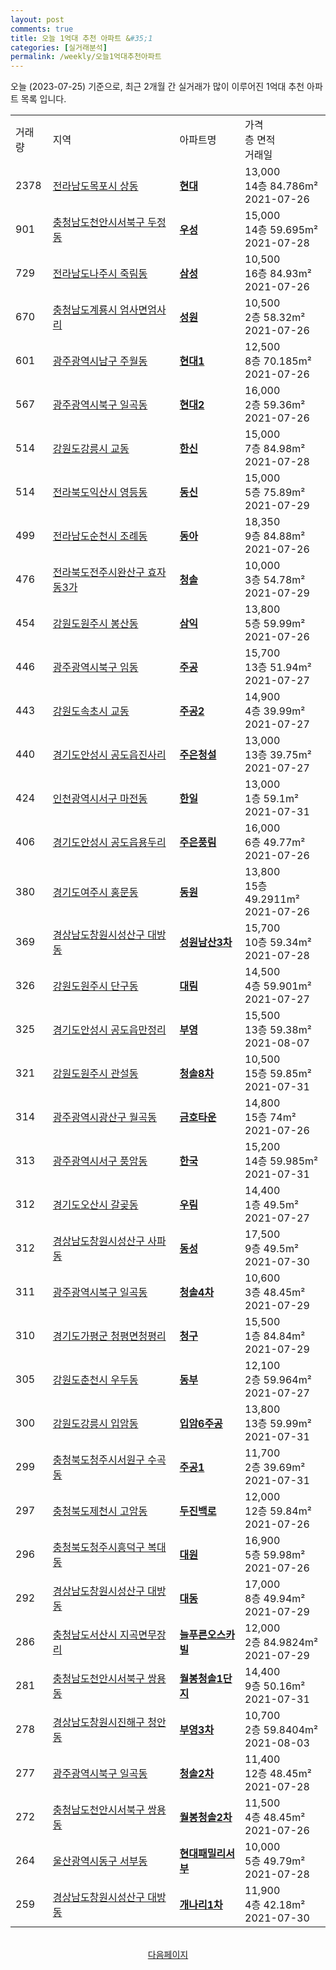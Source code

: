 ```yaml
---
layout: post
comments: true
title: 오늘 1억대 추천 아파트 &#35;1
categories: [실거래분석]
permalink: /weekly/오늘1억대추천아파트
---
```


오늘 (2023-07-25) 기준으로, 최근 2개월 간 실거래가 많이 이루어진 1억대 추천 아파트 목록 입니다.

<table class="sortable">
  <tr>
    <td>거래량</td>
    <td>지역</td>
    <td>아파트명</td>
    <td>가격<br>층 면적<br>거래일</td>
  </tr>

  <tr class="item">
    <td>2378</td>
    <td><a href="/apt/전라남도목포시상동">전라남도목포시 상동</a></td>
    <td style="font-weight: bold;"><a href="/apt/전라남도목포시상동현대">현대</a></td>
    <td>13,000<br>14층  84.786m²<br>2021-07-26</td>
  </tr>

  <tr class="item">
    <td>901</td>
    <td><a href="/apt/충청남도천안시서북구두정동">충청남도천안시서북구 두정동</a></td>
    <td style="font-weight: bold;"><a href="/apt/충청남도천안시서북구두정동우성">우성</a></td>
    <td>15,000<br>14층  59.695m²<br>2021-07-28</td>
  </tr>

  <tr class="item">
    <td>729</td>
    <td><a href="/apt/전라남도나주시죽림동">전라남도나주시 죽림동</a></td>
    <td style="font-weight: bold;"><a href="/apt/전라남도나주시죽림동삼성">삼성</a></td>
    <td>10,500<br>16층  84.93m²<br>2021-07-26</td>
  </tr>

  <tr class="item">
    <td>670</td>
    <td><a href="/apt/충청남도계룡시엄사면엄사리">충청남도계룡시 엄사면엄사리</a></td>
    <td style="font-weight: bold;"><a href="/apt/충청남도계룡시엄사면엄사리성원">성원</a></td>
    <td>10,500<br>2층  58.32m²<br>2021-07-26</td>
  </tr>

  <tr class="item">
    <td>601</td>
    <td><a href="/apt/광주광역시남구주월동">광주광역시남구 주월동</a></td>
    <td style="font-weight: bold;"><a href="/apt/광주광역시남구주월동현대1">현대1</a></td>
    <td>12,500<br>8층  70.185m²<br>2021-07-26</td>
  </tr>

  <tr class="item">
    <td>567</td>
    <td><a href="/apt/광주광역시북구일곡동">광주광역시북구 일곡동</a></td>
    <td style="font-weight: bold;"><a href="/apt/광주광역시북구일곡동현대2">현대2</a></td>
    <td>16,000<br>2층  59.36m²<br>2021-07-26</td>
  </tr>

  <tr class="item">
    <td>514</td>
    <td><a href="/apt/강원도강릉시교동">강원도강릉시 교동</a></td>
    <td style="font-weight: bold;"><a href="/apt/강원도강릉시교동한신">한신</a></td>
    <td>15,000<br>7층  84.98m²<br>2021-07-28</td>
  </tr>

  <tr class="item">
    <td>514</td>
    <td><a href="/apt/전라북도익산시영등동">전라북도익산시 영등동</a></td>
    <td style="font-weight: bold;"><a href="/apt/전라북도익산시영등동동신">동신</a></td>
    <td>15,000<br>5층  75.89m²<br>2021-07-29</td>
  </tr>

  <tr class="item">
    <td>499</td>
    <td><a href="/apt/전라남도순천시조례동">전라남도순천시 조례동</a></td>
    <td style="font-weight: bold;"><a href="/apt/전라남도순천시조례동동아">동아</a></td>
    <td>18,350<br>9층  84.88m²<br>2021-07-26</td>
  </tr>

  <tr class="item">
    <td>476</td>
    <td><a href="/apt/전라북도전주시완산구효자동3가">전라북도전주시완산구 효자동3가</a></td>
    <td style="font-weight: bold;"><a href="/apt/전라북도전주시완산구효자동3가청솔">청솔</a></td>
    <td>10,000<br>3층  54.78m²<br>2021-07-29</td>
  </tr>

  <tr class="item">
    <td>454</td>
    <td><a href="/apt/강원도원주시봉산동">강원도원주시 봉산동</a></td>
    <td style="font-weight: bold;"><a href="/apt/강원도원주시봉산동삼익">삼익</a></td>
    <td>13,800<br>5층  59.99m²<br>2021-07-26</td>
  </tr>

  <tr class="item">
    <td>446</td>
    <td><a href="/apt/광주광역시북구임동">광주광역시북구 임동</a></td>
    <td style="font-weight: bold;"><a href="/apt/광주광역시북구임동주공">주공</a></td>
    <td>15,700<br>13층  51.94m²<br>2021-07-27</td>
  </tr>

  <tr class="item">
    <td>443</td>
    <td><a href="/apt/강원도속초시교동">강원도속초시 교동</a></td>
    <td style="font-weight: bold;"><a href="/apt/강원도속초시교동주공2">주공2</a></td>
    <td>14,900<br>4층  39.99m²<br>2021-07-27</td>
  </tr>

  <tr class="item">
    <td>440</td>
    <td><a href="/apt/경기도안성시공도읍진사리">경기도안성시 공도읍진사리</a></td>
    <td style="font-weight: bold;"><a href="/apt/경기도안성시공도읍진사리주은청설">주은청설</a></td>
    <td>13,000<br>13층  39.75m²<br>2021-07-27</td>
  </tr>

  <tr class="item">
    <td>424</td>
    <td><a href="/apt/인천광역시서구마전동">인천광역시서구 마전동</a></td>
    <td style="font-weight: bold;"><a href="/apt/인천광역시서구마전동한일">한일</a></td>
    <td>13,000<br>1층  59.1m²<br>2021-07-31</td>
  </tr>

  <tr class="item">
    <td>406</td>
    <td><a href="/apt/경기도안성시공도읍용두리">경기도안성시 공도읍용두리</a></td>
    <td style="font-weight: bold;"><a href="/apt/경기도안성시공도읍용두리주은풍림">주은풍림</a></td>
    <td>16,000<br>6층  49.77m²<br>2021-07-26</td>
  </tr>

  <tr class="item">
    <td>380</td>
    <td><a href="/apt/경기도여주시홍문동">경기도여주시 홍문동</a></td>
    <td style="font-weight: bold;"><a href="/apt/경기도여주시홍문동동원">동원</a></td>
    <td>13,800<br>15층  49.2911m²<br>2021-07-26</td>
  </tr>

  <tr class="item">
    <td>369</td>
    <td><a href="/apt/경상남도창원시성산구대방동">경상남도창원시성산구 대방동</a></td>
    <td style="font-weight: bold;"><a href="/apt/경상남도창원시성산구대방동성원남산3차">성원남산3차</a></td>
    <td>15,700<br>10층  59.34m²<br>2021-07-28</td>
  </tr>

  <tr class="item">
    <td>326</td>
    <td><a href="/apt/강원도원주시단구동">강원도원주시 단구동</a></td>
    <td style="font-weight: bold;"><a href="/apt/강원도원주시단구동대림">대림</a></td>
    <td>14,500<br>4층  59.901m²<br>2021-07-27</td>
  </tr>

  <tr class="item">
    <td>325</td>
    <td><a href="/apt/경기도안성시공도읍만정리">경기도안성시 공도읍만정리</a></td>
    <td style="font-weight: bold;"><a href="/apt/경기도안성시공도읍만정리부영">부영</a></td>
    <td>15,500<br>13층  59.38m²<br>2021-08-07</td>
  </tr>

  <tr class="item">
    <td>321</td>
    <td><a href="/apt/강원도원주시관설동">강원도원주시 관설동</a></td>
    <td style="font-weight: bold;"><a href="/apt/강원도원주시관설동청솔8차">청솔8차</a></td>
    <td>10,500<br>15층  59.85m²<br>2021-07-31</td>
  </tr>

  <tr class="item">
    <td>314</td>
    <td><a href="/apt/광주광역시광산구월곡동">광주광역시광산구 월곡동</a></td>
    <td style="font-weight: bold;"><a href="/apt/광주광역시광산구월곡동금호타운">금호타운</a></td>
    <td>14,800<br>15층  74m²<br>2021-07-26</td>
  </tr>

  <tr class="item">
    <td>313</td>
    <td><a href="/apt/광주광역시서구풍암동">광주광역시서구 풍암동</a></td>
    <td style="font-weight: bold;"><a href="/apt/광주광역시서구풍암동한국">한국</a></td>
    <td>15,200<br>14층  59.985m²<br>2021-07-31</td>
  </tr>

  <tr class="item">
    <td>312</td>
    <td><a href="/apt/경기도오산시갈곶동">경기도오산시 갈곶동</a></td>
    <td style="font-weight: bold;"><a href="/apt/경기도오산시갈곶동우림">우림</a></td>
    <td>14,400<br>1층  49.5m²<br>2021-07-27</td>
  </tr>

  <tr class="item">
    <td>312</td>
    <td><a href="/apt/경상남도창원시성산구사파동">경상남도창원시성산구 사파동</a></td>
    <td style="font-weight: bold;"><a href="/apt/경상남도창원시성산구사파동동성">동성</a></td>
    <td>17,500<br>9층  49.5m²<br>2021-07-30</td>
  </tr>

  <tr class="item">
    <td>311</td>
    <td><a href="/apt/광주광역시북구일곡동">광주광역시북구 일곡동</a></td>
    <td style="font-weight: bold;"><a href="/apt/광주광역시북구일곡동청솔4차">청솔4차</a></td>
    <td>10,600<br>3층  48.45m²<br>2021-07-29</td>
  </tr>

  <tr class="item">
    <td>310</td>
    <td><a href="/apt/경기도가평군청평면청평리">경기도가평군 청평면청평리</a></td>
    <td style="font-weight: bold;"><a href="/apt/경기도가평군청평면청평리청구">청구</a></td>
    <td>15,500<br>1층  84.84m²<br>2021-07-29</td>
  </tr>

  <tr class="item">
    <td>305</td>
    <td><a href="/apt/강원도춘천시우두동">강원도춘천시 우두동</a></td>
    <td style="font-weight: bold;"><a href="/apt/강원도춘천시우두동동부">동부</a></td>
    <td>12,100<br>2층  59.964m²<br>2021-07-27</td>
  </tr>

  <tr class="item">
    <td>300</td>
    <td><a href="/apt/강원도강릉시입암동">강원도강릉시 입암동</a></td>
    <td style="font-weight: bold;"><a href="/apt/강원도강릉시입암동입암6주공">입암6주공</a></td>
    <td>13,800<br>13층  59.99m²<br>2021-07-31</td>
  </tr>

  <tr class="item">
    <td>299</td>
    <td><a href="/apt/충청북도청주시서원구수곡동">충청북도청주시서원구 수곡동</a></td>
    <td style="font-weight: bold;"><a href="/apt/충청북도청주시서원구수곡동주공1">주공1</a></td>
    <td>11,700<br>2층  39.69m²<br>2021-07-31</td>
  </tr>

  <tr class="item">
    <td>297</td>
    <td><a href="/apt/충청북도제천시고암동">충청북도제천시 고암동</a></td>
    <td style="font-weight: bold;"><a href="/apt/충청북도제천시고암동두진백로">두진백로</a></td>
    <td>12,000<br>12층  59.84m²<br>2021-07-26</td>
  </tr>

  <tr class="item">
    <td>296</td>
    <td><a href="/apt/충청북도청주시흥덕구복대동">충청북도청주시흥덕구 복대동</a></td>
    <td style="font-weight: bold;"><a href="/apt/충청북도청주시흥덕구복대동대원">대원</a></td>
    <td>16,900<br>5층  59.98m²<br>2021-07-26</td>
  </tr>

  <tr class="item">
    <td>292</td>
    <td><a href="/apt/경상남도창원시성산구대방동">경상남도창원시성산구 대방동</a></td>
    <td style="font-weight: bold;"><a href="/apt/경상남도창원시성산구대방동대동">대동</a></td>
    <td>17,000<br>8층  49.94m²<br>2021-07-29</td>
  </tr>

  <tr class="item">
    <td>286</td>
    <td><a href="/apt/충청남도서산시지곡면무장리">충청남도서산시 지곡면무장리</a></td>
    <td style="font-weight: bold;"><a href="/apt/충청남도서산시지곡면무장리늘푸른오스카빌">늘푸른오스카빌</a></td>
    <td>12,000<br>2층  84.9824m²<br>2021-07-29</td>
  </tr>

  <tr class="item">
    <td>281</td>
    <td><a href="/apt/충청남도천안시서북구쌍용동">충청남도천안시서북구 쌍용동</a></td>
    <td style="font-weight: bold;"><a href="/apt/충청남도천안시서북구쌍용동월봉청솔1단지">월봉청솔1단지</a></td>
    <td>14,400<br>9층  50.16m²<br>2021-07-31</td>
  </tr>

  <tr class="item">
    <td>278</td>
    <td><a href="/apt/경상남도창원시진해구청안동">경상남도창원시진해구 청안동</a></td>
    <td style="font-weight: bold;"><a href="/apt/경상남도창원시진해구청안동부영3차">부영3차</a></td>
    <td>10,700<br>2층  59.8404m²<br>2021-08-03</td>
  </tr>

  <tr class="item">
    <td>277</td>
    <td><a href="/apt/광주광역시북구일곡동">광주광역시북구 일곡동</a></td>
    <td style="font-weight: bold;"><a href="/apt/광주광역시북구일곡동청솔2차">청솔2차</a></td>
    <td>11,400<br>12층  48.45m²<br>2021-07-28</td>
  </tr>

  <tr class="item">
    <td>272</td>
    <td><a href="/apt/충청남도천안시서북구쌍용동">충청남도천안시서북구 쌍용동</a></td>
    <td style="font-weight: bold;"><a href="/apt/충청남도천안시서북구쌍용동월봉청솔2차">월봉청솔2차</a></td>
    <td>11,500<br>4층  48.45m²<br>2021-07-26</td>
  </tr>

  <tr class="item">
    <td>264</td>
    <td><a href="/apt/울산광역시동구서부동">울산광역시동구 서부동</a></td>
    <td style="font-weight: bold;"><a href="/apt/울산광역시동구서부동현대패밀리서부">현대패밀리서부</a></td>
    <td>10,000<br>5층  49.79m²<br>2021-07-28</td>
  </tr>

  <tr class="item">
    <td>259</td>
    <td><a href="/apt/경상남도창원시성산구대방동">경상남도창원시성산구 대방동</a></td>
    <td style="font-weight: bold;"><a href="/apt/경상남도창원시성산구대방동개나리1차">개나리1차</a></td>
    <td>11,900<br>4층  42.18m²<br>2021-07-30</td>
  </tr>

  <tr>
      <script async src="https://pagead2.googlesyndication.com/pagead/js/adsbygoogle.js?client=ca-pub-3485438051770037"
          crossorigin="anonymous"></script>
      <ins class="adsbygoogle"
          style="display:block"
          data-ad-format="fluid"
          data-ad-layout-key="-fb+5w+4e-db+86"
          data-ad-client="ca-pub-3485438051770037"
          data-ad-slot="1827090281"></ins>
      <script>
          (adsbygoogle = window.adsbygoogle || []).push({});
      </script>
  </tr>
    
</table>

<br>
<center><a href="/weekly/오늘1억대추천아파트2">다음페이지</a></center>
<br><br>
